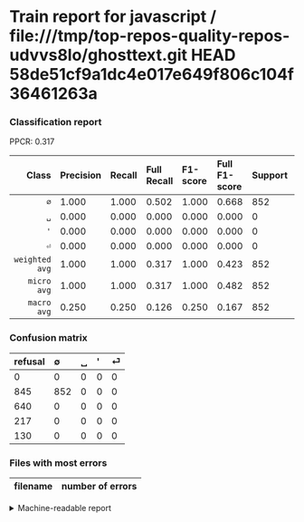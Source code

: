 # Train report for javascript / file:///tmp/top-repos-quality-repos-udvvs8lo/ghosttext.git HEAD 58de51cf9a1dc4e017e649f806c104f36461263a

### Classification report

PPCR: 0.317

| Class | Precision | Recall | Full Recall | F1-score | Full F1-score | Support | Full Support | PPCR |
|------:|:----------|:-------|:------------|:---------|:---------|:--------|:-------------|:-----|
| `∅` | 1.000| 1.000| 0.502| 1.000| 0.668| 852| 1697| 0.502 |
| `␣` | 0.000| 0.000| 0.000| 0.000| 0.000| 0| 640| 0.000 |
| `'` | 0.000| 0.000| 0.000| 0.000| 0.000| 0| 217| 0.000 |
| `⏎` | 0.000| 0.000| 0.000| 0.000| 0.000| 0| 130| 0.000 |
| `weighted avg` | 1.000| 1.000| 0.317| 1.000| 0.423| 852| 2684| 0.317 |
| `micro avg` | 1.000| 1.000| 0.317| 1.000| 0.482| 852| 2684| 0.317 |
| `macro avg` | 0.250| 0.250| 0.126| 0.250| 0.167| 852| 2684| 0.317 |

### Confusion matrix

|refusal|  ∅| ␣| '| ⏎| 
|:---|:---|:---|:---|:---|
|0 |0 |0 |0 |0 |
|845 |852 |0 |0 |0 |
|640 |0 |0 |0 |0 |
|217 |0 |0 |0 |0 |
|130 |0 |0 |0 |0 |

### Files with most errors

| filename | number of errors|
|:----:|:-----|

<details>
    <summary>Machine-readable report</summary>
```json
{
  "cl_report": {"\u0027": {"f1-score": 0.0, "precision": 0.0, "recall": 0.0, "support": 0}, "macro avg": {"f1-score": 0.25, "precision": 0.25, "recall": 0.25, "support": 852}, "micro avg": {"f1-score": 1.0, "precision": 1.0, "recall": 1.0, "support": 852}, "weighted avg": {"f1-score": 1.0, "precision": 1.0, "recall": 1.0, "support": 852}, "\u2205": {"f1-score": 1.0, "precision": 1.0, "recall": 1.0, "support": 852}, "\u23ce": {"f1-score": 0.0, "precision": 0.0, "recall": 0.0, "support": 0}, "\u2423": {"f1-score": 0.0, "precision": 0.0, "recall": 0.0, "support": 0}},
  "cl_report_full": {"\u0027": {"f1-score": 0.0, "precision": 0.0, "recall": 0.0, "support": 217}, "macro avg": {"f1-score": 0.16712436249509613, "precision": 0.25, "recall": 0.12551561579257514, "support": 2684}, "micro avg": {"f1-score": 0.4819004524886878, "precision": 1.0, "recall": 0.3174366616989568, "support": 2684}, "weighted avg": {"f1-score": 0.422667724521875, "precision": 0.6322652757078987, "recall": 0.31743666169895685, "support": 2684}, "\u2205": {"f1-score": 0.6684974499803845, "precision": 1.0, "recall": 0.5020624631703006, "support": 1697}, "\u23ce": {"f1-score": 0.0, "precision": 0.0, "recall": 0.0, "support": 130}, "\u2423": {"f1-score": 0.0, "precision": 0.0, "recall": 0.0, "support": 640}},
  "ppcr": 0.3174366616989568
}
```
</details>
